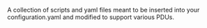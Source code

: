 A collection of scripts and yaml files meant to be inserted into your configuration.yaml and modified to support various PDUs.
